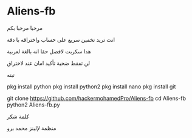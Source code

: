 # Aliens-fb

مرحبا مرحبا بكم 

انت تريد تخمين سريع على حساب واختراقه با دقة

هدا سكربت لافضل حقا انه بالغة لعربية 

لن تفقط ضحية تأكيد امان عند لاختراق

تبته

  pkg install python 
  pkg install python2
  pkg install nano 
  pkg install git

git clone https://github.com/hackermohamedPro/Aliens-fb
cd Aliens-fb
python2 Aliens-fb.py

 كلمة شكر

منظمة لإلينز 
محمد برو

